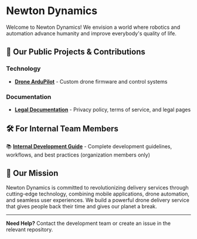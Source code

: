 # Newton Dynamics

Welcome to Newton Dynamics! We envision a world where robotics and automation advance humanity and improve everybody's quality of life.

## 🚀 Our Public Projects & Contributions

### Technology
- **[Drone ArduPilot](https://github.com/newton-dynamics/nd-drone-ardupilot)** - Custom drone firmware and control systems

### Documentation
- **[Legal Documentation](https://github.com/newton-dynamics/nd-customerinterface-legal)** - Privacy policy, terms of service, and legal pages

## 🛠️ For Internal Team Members

📚 **[Internal Development Guide](https://github.com/newton-dynamics/nd-documentation)** - Complete development guidelines, workflows, and best practices (organization members only)

## 🎯 Our Mission

Newton Dynamics is committed to revolutionizing delivery services through cutting-edge technology, combining mobile applications, drone automation, and seamless user experiences.
We build a powerful drone delivery service that gives people back their time and gives our planet a break.

---

**Need Help?** Contact the development team or create an issue in the relevant repository.
